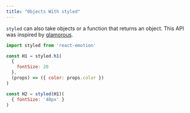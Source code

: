 ```yaml
---
title: "Objects With styled"
---
```


`styled` can also take objects or a function that returns an object. This API was inspired by [glamorous](https://github.com/paypal/glamorous).

```jsx
import styled from 'react-emotion'

const H1 = styled.h1(
  {
    fontSize: 20
  },
  (props) => ({ color: props.color })
)

const H2 = styled(H1)(
  { fontSize: '40px' }
)

```
